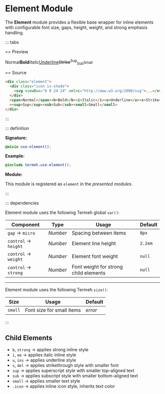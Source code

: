 # Element Module

The **Element** module provides a flexible base wrapper for inline elements with configurable font size, gaps, height, weight, and strong emphasis handling.

::: tabs

== Preview

<!-- markdownlint-disable MD033 -->
<Preview height="3rem">
  <div class="demo">
    <div class="element">
      <div class="icon is-shade">
        <!--@include: ../icon.svg-->
      </div>
      <span>Normal</span><b>Bold</b><i>Italic</i><u>Underline</u><s>Strike</s
      ><sup>Sup</sup><sub>Sub</sub><small>Small</small>
    </div>
  </div>
</Preview>
<!-- markdownlint-enable MD033 -->

== Source

```html
<div class="element">
  <div class="icon is-shade">
    <svg viewBox="0 0 24 24" xmlns="http://www.w3.org/2000/svg">...</svg>
  </div>
  <span>Normal</span><b>Bold</b><i>Italic</i><u>Underline</u><s>Strike</s
  ><sup>Sup</sup><sub>Sub</sub><small>Small</small>
</div>
```

:::

::: definition

**Signature:**

```scss
@mixin use-element();
```

**Example:**

```scss
@include termeh.use-element();
```

**Module:**

This module is registered as `element` in the _presented modules_.

:::

::: dependencies

Element module uses the following Termeh global `var()`:

| Component            | Type     | Usage                                 | Default |
| -------------------- | -------- | ------------------------------------- | ------- |
| `gap` → `micro`      | _Number_ | Spacing between items                 | `8px`   |
| `control` → `height` | _Number_ | Element line height                   | `2.2em` |
| `control` → `weight` | _Number_ | Element font weight                   | `null`  |
| `control` → `strong` | _Number_ | Font weight for strong child elements | `null`  |

---

Element module uses the following Termeh `size()`:

| Size    | Usage                     | Default |
| ------- | ------------------------- | ------- |
| `small` | Font size for small items | _error_ |

:::

## Child Elements

- `b`, `strong` → applies strong inline style
- `i`, `em` → applies italic inline style
- `u`, `ins` → applies underline style
- `s`, `del` → applies strikethrough style with smaller font
- `sup` → applies superscript style with smaller top-aligned text
- `sub` → applies subscript style with smaller bottom-aligned text
- `small` → applies smaller text style
- `.icon` → applies inline icon style, inherits text color
